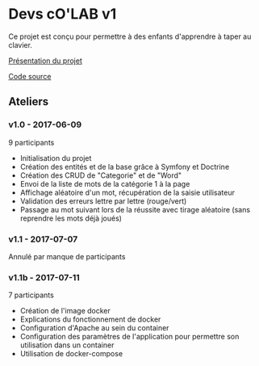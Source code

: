 # Devs cO'LAB v1

Ce projet est conçu pour permettre à des enfants d'apprendre à taper au clavier.

[Présentation du projet](presentation_projet.pdf)

[Code source](https://github.com/lab-o/devs-colab-v1)

## Ateliers
### v1.0 - 2017-06-09

9 participants

- Initialisation du projet
- Création des entités et de la base grâce à Symfony et Doctrine
- Création des CRUD de "Categorie" et de "Word"
- Envoi de la liste de mots de la catégorie 1 à la page
- Affichage aléatoire d'un mot, récupération de la saisie utilisateur
- Validation des erreurs lettre par lettre (rouge/vert)
- Passage au mot suivant lors de la réussite avec tirage aléatoire (sans reprendre les mots déjà joués)

### v1.1 - 2017-07-07

Annulé par manque de participants

### v1.1b - 2017-07-11

7 participants

- Création de l'image docker
- Explications du fonctionnement de docker
- Configuration d'Apache au sein du container
- Configuration des paramètres de l'application pour permettre son utilisation dans un container
- Utilisation de docker-compose
